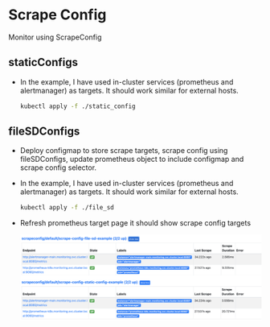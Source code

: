 # Scrape Config

Monitor using ScrapeConfig

## staticConfigs

- In the example, I have used in-cluster services (prometheus and alertmanager) as targets. It should work similar for external hosts.

  ```bash
  kubectl apply -f ./static_config
  ```

## fileSDConfigs

- Deploy configmap to store scrape targets, scrape config using fileSDConfigs, update prometheus object to include configmap and scrape config selector.

- In the example, I have used in-cluster services (prometheus and alertmanager) as targets. It should work similar for external hosts.

  ```bash
  kubectl apply -f ./file_sd
  ```

 - Refresh prometheus target page it should show scrape config targets

    ![img](img/scrape_config.png)
 